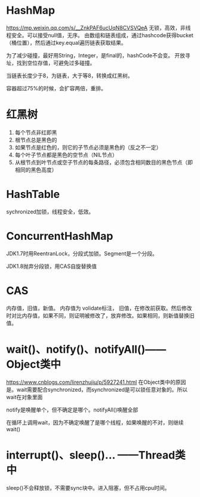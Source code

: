 # HashMap
https://mp.weixin.qq.com/s/__ZnkPAF6ucUqN8CVSVQeA
无锁，高效，非线程安全。可以接受null值，无序。
由数组和链表组成，通过hashcode获得bucket（桶位置），然后通过key.equal遍历链表获取结果。

为了减少碰撞，最好用String，Integer，是final的，hashCode不会变。
开放寻址，找到空位存值，可避免过多碰撞。

当链表长度少于8，为链表，大于等8，转换成红黑树。

容器超过75%的时候，会扩容两倍，重排。

# 红黑树
1. 每个节点非红即黑
2. 根节点总是黑色的
3. 如果节点是红色的，则它的子节点必须是黑色的（反之不一定）
4. 每个叶子节点都是黑色的空节点（NIL节点）
5. 从根节点到叶节点或空子节点的每条路径，必须包含相同数目的黑色节点（即相同的黑色高度）

# HashTable
sychronized加锁，线程安全，低效。

# ConcurrentHashMap
JDK1.7时用ReentranLock，分段式加锁。Segment是一个分段。

JDK1.8抛弃分段锁，用CAS自旋替换值

# CAS
内存值，旧值，新值。
内存值为 volidate标注，
旧值，在修改前获取。然后修改时对比内存值，如果不同，则证明被修改了，放弃修改。如果相同，则新值替换旧值。

# wait()、notify()、notifyAll()——Object类中
https://www.cnblogs.com/lirenzhujiu/p/5927241.html
在Object类中的原因是。wait需要配合synchronized，而synchronized是可以锁任意对象的。所以wait在对象里面

notify是唤醒单个，但不确定是哪个。notifyAll()唤醒全部

在循环上调用wait，因为不确定唤醒了是哪个线程，如果唤醒的不对，则继续wait()

# interrupt()、sleep()... ——Thread类中
sleep()不会释放锁，不需要sync块中。进入阻塞，但不占用cpu时间。


